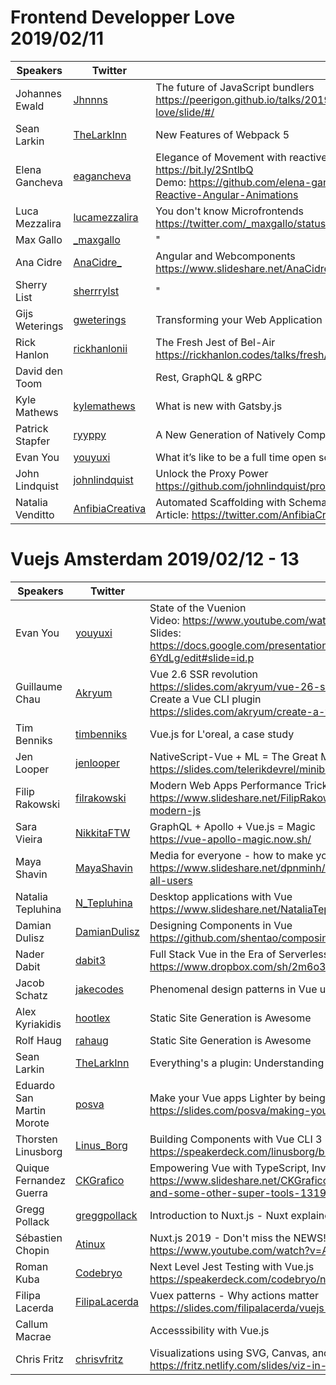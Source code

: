 
# Frontend Developper Love 2019/02/11

Speakers | Twitter | Talks
-------- | ------- | -----
Johannes Ewald | [Jhnnns](https://twitter.com/Jhnnns) | The future of JavaScript bundlers<br>https://peerigon.github.io/talks/2019-02-13-developer-frontend-love/slide/#/
Sean Larkin | [TheLarkInn](https://twitter.com/TheLarkInn) | New Features of Webpack 5
Elena Gancheva | [eagancheva](https://twitter.com/eagancheva) | Elegance of Movement with reactive Angular Animations<br/>https://bit.ly/2SntlbQ<br/>Demo: https://github.com/elena-gancheva/Elegance-of-Movement-with-Reactive-Angular-Animations
Luca Mezzalira | [lucamezzalira](https://twitter.com/lucamezzalira) | You don't know Microfrontends<br/>https://twitter.com/_maxgallo/status/1095712992413532163
Max Gallo | [_maxgallo](https://twitter.com/_maxgallo) | "
Ana Cidre | [AnaCidre_](https://twitter.com/AnaCidre_) | Angular and Webcomponents<br/>https://www.slideshare.net/AnaCidre/web-components-with-angular
Sherry List | [sherrrylst](https://twitter.com/sherrrylst) | "
Gijs Weterings | [gweterings](https://twitter.com/gweterings) | Transforming your Web Application into a PWA - Why and How?
Rick Hanlon | [rickhanlonii](https://twitter.com/rickhanlonii) | The Fresh Jest of Bel-Air<br/>https://rickhanlon.codes/talks/fresh/assets/player/KeynoteDHTMLPlayer.html
David den Toom | | Rest, GraphQL & gRPC
Kyle Mathews | [kylemathews](https://twitter.com/kylemathews) | What is new with Gatsby.js
Patrick Stapfer | [ryyppy](https://twitter.com/ryyppy) | A New Generation of Natively Compiled Tools
Evan You | [youyuxi](https://twitter.com/youyuxi) | What it’s like to be a full time open source maintainer
John Lindquist | [johnlindquist](https://twitter.com/johnlindquist) | Unlock the Proxy Power<br/>https://github.com/johnlindquist/proxy-presentation
Natalia Venditto | [AnfibiaCreativa](https://twitter.com/AnfibiaCreativa) | Automated Scaffolding with Schematics (Angular)<br/>Article: https://twitter.com/AnfibiaCreativa/status/1096028319370407937

# Vuejs Amsterdam 2019/02/12 - 13

Speakers | Twitter | Talks
-------- | ------- | -----
Evan You | [youyuxi](https://twitter.com/youyuxi) | State of the Vuenion<br/>Video: https://www.youtube.com/watch?v=zB3HOejXqwk<br/>Slides: https://docs.google.com/presentation/d/1EUUu_djeNWa8kRF_uQ0DWReSpoIQn2xXCLh5A-6YdLg/edit#slide=id.p
Guillaume Chau | [Akryum](https://twitter.com/Akryum) | Vue 2.6 SSR revolution<br/>https://slides.com/akryum/vue-26-ssr-revolution#/<br/>Create a Vue CLI plugin<br/>https://slides.com/akryum/create-a-vue-cli-plugin#/
Tim Benniks | [timbenniks](https://twitter.com/timbenniks) | Vue.js for L'oreal, a case study
Jen Looper | [jenlooper](https://twitter.com/jenlooper) | NativeScript-Vue + ML = The Great MiniBar Challenge: MixoLogy<br/>https://slides.com/telerikdevrel/minibar#/
Filip Rakowski | [filrakowski](https://twitter.com/filrakowski) | Modern Web Apps Performance Tricks with PWA and Vue.js<br/>https://www.slideshare.net/FilipRakowski/performance-optimization-of-vuejs-apps-with-modern-js
Sara Vieira | [NikkitaFTW](https://twitter.com/NikkitaFTW) | GraphQL + Apollo + Vue.js = Magic<br/>https://vue-apollo-magic.now.sh/
Maya Shavin | [MayaShavin](https://twitter.com/MayaShavin) | Media for everyone - how to make your Vue Apps accessible for all users<br/>https://www.slideshare.net/dpnminh/m16y-how-to-make-your-media-accessible-for-all-users
Natalia Tepluhina | [N_Tepluhina](https://twitter.com/N_Tepluhina) | Desktop applications with Vue<br/>https://www.slideshare.net/NataliaTepluhina/desktop-apps-with-vue
Damian Dulisz | [DamianDulisz](https://twitter.com/DamianDulisz) | Designing Components in Vue<br/>https://github.com/shentao/composing-components
Nader Dabit | [dabit3](https://twitter.com/dabit3) | Full Stack Vue in the Era of Serverless Computing<br/>https://www.dropbox.com/sh/2m6o3ba1i9hra1n/AABkIpgBA5jXW5jz-cTKCxJja?dl=0
Jacob Schatz | [jakecodes](https://twitter.com/jakecodes) | Phenomenal design patterns in Vue using Vuex with Spiders
Alex Kyriakidis | [hootlex](https://twitter.com/hootlex) | Static Site Generation is Awesome
Rolf Haug | [rahaug](https://twitter.com/rahaug) | Static Site Generation is Awesome
Sean Larkin | [TheLarkInn](https://twitter.com/TheLarkInn) | Everything's a plugin: Understanding webpack from the inside out
Eduardo San Martin Morote | [posva](https://twitter.com/posva) | Make your Vue apps Lighter by being lazy<br/>https://slides.com/posva/making-your-vue-apps-faster-by-being-lazy#/
Thorsten Linusborg | [Linus_Borg](https://twitter.com/Linus_Borg) | Building Components with Vue CLI 3<br/>https://speakerdeck.com/linusborg/building-components-with-vue-cli-3
Quique Fernandez Guerra | [CKGrafico](https://twitter.com/CKGrafico) | Empowering Vue with TypeScript, Inversify, Vuex and some other super tools<br/>https://www.slideshare.net/CKGrafico/empowering-vue-with-typescript-inversify-vuex-and-some-other-super-tools-131901058
Gregg Pollack | [greggpollack](https://twitter.com/greggpollack) | Introduction to Nuxt.js - Nuxt explained Visually
Sébastien Chopin | [Atinux](https://twitter.com/Atinux) | Nuxt.js 2019 - Don't miss the NEWS!<br/>https://www.youtube.com/watch?v=Ad5FF3BEY00
Roman Kuba | [Codebryo](https://twitter.com/Codebryo) | Next Level Jest Testing with Vue.js<br/> https://speakerdeck.com/codebryo/next-level-jest-testing-for-vue
Filipa Lacerda | [FilipaLacerda](https://twitter.com/FilipaLacerda) | Vuex patterns - Why actions matter<br/>https://slides.com/filipalacerda/vuejs-amsterdam#/
Callum Macrae	| | Accesssibility with Vue.js
Chris Fritz | [chrisvfritz](https://twitter.com/chrisvfritz) | Visualizations using SVG, Canvas, and WebGL in Vue<br/>https://fritz.netlify.com/slides/viz-in-vue/1 
